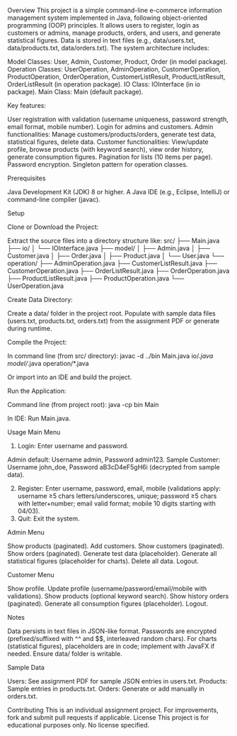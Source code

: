 
Overview
This project is a simple command-line e-commerce information management system implemented in Java, following object-oriented programming (OOP) principles. It allows users to register, login as customers or admins, manage products, orders, and users, and generate statistical figures. Data is stored in text files (e.g., data/users.txt, data/products.txt, data/orders.txt).
The system architecture includes:

Model Classes: User, Admin, Customer, Product, Order (in model package).
Operation Classes: UserOperation, AdminOperation, CustomerOperation, ProductOperation, OrderOperation, CustomerListResult, ProductListResult, OrderListResult (in operation package).
IO Class: IOInterface (in io package).
Main Class: Main (default package).

Key features:

User registration with validation (username uniqueness, password strength, email format, mobile number).
Login for admins and customers.
Admin functionalities: Manage customers/products/orders, generate test data, statistical figures, delete data.
Customer functionalities: View/update profile, browse products (with keyword search), view order history, generate consumption figures.
Pagination for lists (10 items per page).
Password encryption.
Singleton pattern for operation classes.

Prerequisites

Java Development Kit (JDK) 8 or higher.
A Java IDE (e.g., Eclipse, IntelliJ) or command-line compiler (javac).

Setup

Clone or Download the Project:

Extract the source files into a directory structure like:
src/
├── Main.java
├── io/
│   └── IOInterface.java
├── model/
│   ├── Admin.java
│   ├── Customer.java
│   ├── Order.java
│   ├── Product.java
│   └── User.java
└── operation/
    ├── AdminOperation.java
    ├── CustomerListResult.java
    ├── CustomerOperation.java
    ├── OrderListResult.java
    ├── OrderOperation.java
    ├── ProductListResult.java
    ├── ProductOperation.java
    └── UserOperation.java



Create Data Directory:

Create a data/ folder in the project root.
Populate with sample data files (users.txt, products.txt, orders.txt) from the assignment PDF or generate during runtime.


Compile the Project:

In command line (from src/ directory):
javac -d ../bin Main.java io/*.java model/*.java operation/*.java

Or import into an IDE and build the project.


Run the Application:

Command line (from project root):
java -cp bin Main

In IDE: Run Main.java.



Usage
Main Menu

1. Login: Enter username and password.

Admin default: Username admin, Password admin123.
Sample Customer: Username john_doe, Password aB3cD4eF5gH6i (decrypted from sample data).


2. Register: Enter username, password, email, mobile (validations apply: username ≥5 chars letters/underscores, unique; password ≥5 chars with letter+number; email valid format; mobile 10 digits starting with 04/03).
3. Quit: Exit the system.

Admin Menu

Show products (paginated).
Add customers.
Show customers (paginated).
Show orders (paginated).
Generate test data (placeholder).
Generate all statistical figures (placeholder for charts).
Delete all data.
Logout.

Customer Menu

Show profile.
Update profile (username/password/email/mobile with validations).
Show products (optional keyword search).
Show history orders (paginated).
Generate all consumption figures (placeholder).
Logout.

Notes

Data persists in text files in JSON-like format.
Passwords are encrypted (prefixed/suffixed with ^^ and $$, interleaved random chars).
For charts (statistical figures), placeholders are in code; implement with JavaFX if needed.
Ensure data/ folder is writable.

Sample Data

Users: See assignment PDF for sample JSON entries in users.txt.
Products: Sample entries in products.txt.
Orders: Generate or add manually in orders.txt.

Contributing
This is an individual assignment project. For improvements, fork and submit pull requests if applicable.
License
This project is for educational purposes only. No license specified.
